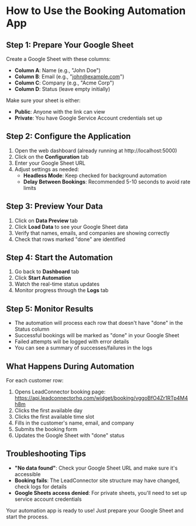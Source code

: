 # How to Use the Booking Automation App

## Step 1: Prepare Your Google Sheet

Create a Google Sheet with these columns:
- **Column A**: Name (e.g., "John Doe")
- **Column B**: Email (e.g., "john@example.com") 
- **Column C**: Company (e.g., "Acme Corp")
- **Column D**: Status (leave empty initially)

Make sure your sheet is either:
- **Public**: Anyone with the link can view
- **Private**: You have Google Service Account credentials set up

## Step 2: Configure the Application

1. Open the web dashboard (already running at http://localhost:5000)
2. Click on the **Configuration** tab
3. Enter your Google Sheet URL
4. Adjust settings as needed:
   - **Headless Mode**: Keep checked for background automation
   - **Delay Between Bookings**: Recommended 5-10 seconds to avoid rate limits

## Step 3: Preview Your Data

1. Click on **Data Preview** tab
2. Click **Load Data** to see your Google Sheet data
3. Verify that names, emails, and companies are showing correctly
4. Check that rows marked "done" are identified

## Step 4: Start the Automation

1. Go back to **Dashboard** tab
2. Click **Start Automation**
3. Watch the real-time status updates
4. Monitor progress through the **Logs** tab

## Step 5: Monitor Results

- The automation will process each row that doesn't have "done" in the Status column
- Successful bookings will be marked as "done" in your Google Sheet
- Failed attempts will be logged with error details
- You can see a summary of successes/failures in the logs

## What Happens During Automation

For each customer row:
1. Opens LeadConnector booking page: https://api.leadconnectorhq.com/widget/booking/vggoBfO4Zr1RTp4M4h8m
2. Clicks the first available day
3. Clicks the first available time slot
4. Fills in the customer's name, email, and company
5. Submits the booking form
6. Updates the Google Sheet with "done" status

## Troubleshooting Tips

- **"No data found"**: Check your Google Sheet URL and make sure it's accessible
- **Booking fails**: The LeadConnector site structure may have changed, check logs for details
- **Google Sheets access denied**: For private sheets, you'll need to set up service account credentials

Your automation app is ready to use! Just prepare your Google Sheet and start the process.
